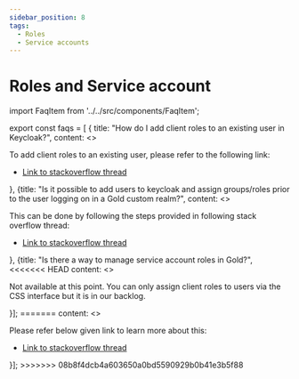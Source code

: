 ```yaml
---
sidebar_position: 8
tags:
  - Roles
  - Service accounts
---
```


# Roles and Service account

import FaqItem from '../../src/components/FaqItem';

export const faqs = [
{
title: "How do I add client roles to an existing user in Keycloak?",
content: <><p>To add client roles to an existing user, please refer to the following link:
</p><ul><li><a href={"https://stackoverflow.developer.gov.bc.ca/questions/81/82#82"}>Link to stackoverflow thread</a></li></ul></>}, 
{title: "Is it possible to add users to keycloak and assign groups/roles prior to the user logging on in a Gold custom realm?",
content: <><p>This can be done by following the steps provided in following stack overflow thread:
</p><ul><li><a href={"https://stackoverflow.developer.gov.bc.ca/questions/1041/1042#1042"}>Link to stackoverflow thread</a></li></ul></>},
{title: "Is there a way to manage service account roles in Gold?",
<<<<<<< HEAD
content: <><p>Not available at this point. You can only assign client roles to users via the CSS interface but it is in our backlog.</p></>}];
=======
content: <><p>Please refer below given link to learn more about this:
</p><ul><li><a href={"https://github.com/bcgov-c/pathfinder-sso-docs/discussions/26S"}>Link to stackoverflow thread</a></li></ul></>}];
>>>>>>> 08b8f4dcb4a603650a0bd5590929b0b41e3b5f88

<FaqItem faqs={faqs}/>
